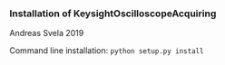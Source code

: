 ### Installation of KeysightOscilloscopeAcquiring

Andreas Svela 2019

Command line installation:
`python setup.py install`
